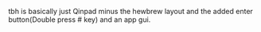 tbh is basically just Qinpad minus the hewbrew layout and the added enter button(Double press # key) and an app gui.
